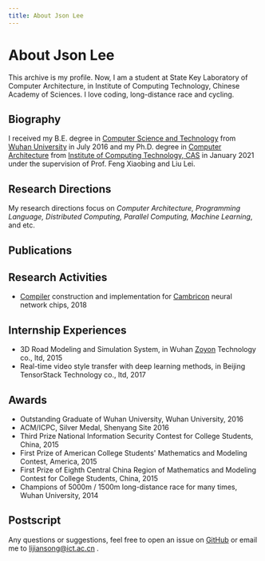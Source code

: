 ```yaml
---
title: About Json Lee
---
```


# About Json Lee
This archive is my profile. Now, I am a student at State Key Laboratory of Computer Architecture, in Institute of Computing Technology, Chinese Academy of Sciences. I love coding, long-distance race and cycling.

## Biography
I received my B.E. degree in [Computer Science and Technology](http://cs.whu.edu.cn/) from [Wuhan University](http://www.whu.edu.cn) in July 2016 and my Ph.D. degree in [Computer Architecture](http://www.carch.ac.cn/) from [Institute of Computing Technology, CAS](http://www.ict.ac.cn) in January 2021 under the supervision of Prof. Feng Xiaobing and Liu Lei.

## Research Directions
My research directions focus on *Computer Architecture, Programming Language, Distributed Computing, Parallel Computing, Machine Learning*, and etc.

## Publications


## Research Activities
- [Compiler](http://www.cambricon.com/index.php?c=page&id=21) construction and implementation for [Cambricon](http://www.cambricon.com) neural network chips, 2018

## Internship Experiences
- 3D Road Modeling and Simulation System, in Wuhan [Zoyon](http://www.zoyon.com.cn/en/) Technology co., ltd, 2015
- Real-time video style transfer with deep learning methods, in Beijing TensorStack Technology co., ltd, 2017

## Awards
- Outstanding Graduate of Wuhan University, Wuhan University, 2016
- ACM/ICPC, Silver Medal, Shenyang Site 2016
- Third Prize National Information Security Contest for College Students, China, 2015
- First Prize of American College Students' Mathematics and Modeling Contest, America, 2015
- First Prize of Eighth Central China Region of Mathematics and Modeling Contest for College Students, China, 2015
- Champions of 5000m / 1500m long-distance race for many times, Wuhan University, 2014

## Postscript
Any questions or suggestions, feel free to open an issue on [GitHub](https://github.com/lijiansong) or email me to lijiansong@ict.ac.cn .

